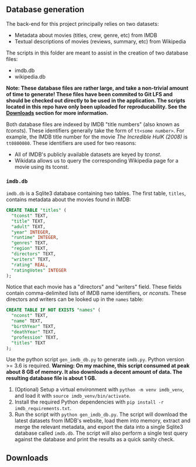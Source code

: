 ## Database generation

The back-end for this project principally relies on two datasets:

* Metadata about movies (titles, crew, genre, etc) from IMDB
* Textual descriptions of movies (reviews, summary, etc) from Wikipedia

The scripts in this folder are meant to assist in the creation of two database files:

* imdb.db
* wikipedia.db

**Note: These database files are rather large, and take a non-trivial amount of time to generate! These files have been commited to Git LFS and should be checked out directly to be used in the application. The scripts located in this repo have only been uploaded for reproducability. See the [Downloads](#downloads) section for more information.**
  
Both database files are indexed by IMDB "title numbers" (also known as *tconst*s). These identifiers generally take the form of `tt<some number>`. For example, the IMDB title number for the movie *The Incredible HulK (2008)* is `tt0800080`. These identifiers are used for two reasons:

* All of IMDB's publicly available datasets are keyed by *tconst*.
* Wikidata allows us to query the corresponding Wikipedia page for a movie using its tconst.

### `imdb.db`

`imdb.db` is a Sqlite3 database containing two tables. The first table, `titles`, contains metadata about the movies found in IMDB: 

```sql
CREATE TABLE "titles" (
  "tconst" TEXT,
  "title" TEXT,
  "adult" TEXT,
  "year" INTEGER,
  "runtime" INTEGER,
  "genres" TEXT,
  "region" TEXT,
  "directors" TEXT,
  "writers" TEXT,
  "rating" REAL,
  "ratingVotes" INTEGER
);
```

Notice that each movie has a "directors" and "writers" field. These fields contain comma-delimited lists of IMDB name identifiers, or *nconst*s. These directors and writers can be looked up in the `names` table:

```sql
CREATE TABLE IF NOT EXISTS "names" (
  "nconst" TEXT,
  "name" TEXT,
  "birthYear" TEXT,
  "deathYear" TEXT,
  "profession" TEXT,
  "titles" TEXT
);
```

Use the python script `gen_imdb_db.py` to generate `imdb.py`. Python version >= 3.6 is required. **Warning: On my machine, this script consumed at peak about 8 GB of memory. It also downloads a decent amount of data. The resulting database file is about 1 GB.**

1. (Optional) Setup a virtual environment with `python -m venv imdb_venv`, and load it with `source imdb_venv/bin/activate`.
2. Install the required Python dependencies with `pip install -r imdb_requirements.txt`.
3. Run the script with `python gen_imdb_db.py`. The script will download the latest datasets from IMDB's website, load them into memory, extract and merge the relevant metadata, and export the data into a single Sqlite3 database called `imdb.db`. The script will also perform a single test query against the database and print the results as a quick sanity check.


## Downloads